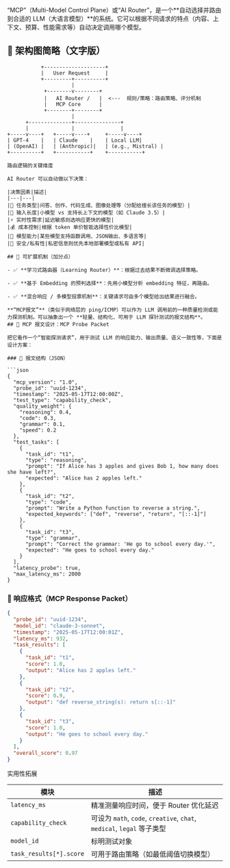 “MCP”（Multi-Model Control Plane）或“AI Router”，是一个**自动选择并路由到合适的 LLM（大语言模型）**的系统。它可以根据不同请求的特点（内容、上下文、预算、性能需求等）自动决定调用哪个模型。

## 🧩 架构图简略（文字版）

```
           +--------------------+
           |   User Request     |
           +---------+----------+
                     |
            +--------v--------+
            |   AI Router /   |  <---  规则/策略：路由策略、评分机制
            |   MCP Core      |
            +--------+--------+
                     |
      +--------------+---------------+
      |              |               |
+-----v----+   +-----v----+     +-----v----+
| GPT-4    |   | Claude    |    | Local LLM|
| (OpenAI) |   | (Anthropic)|   | (e.g., Mistral) |
+----------+   +-----------+    +-----------+

路由逻辑的关键维度

AI Router 可以自动做以下决策：

|决策因素|描述|
|---|---|
|📌 任务类型|问答、创作、代码生成、图像处理等（分配给擅长该任务的模型）|
|📏 输入长度|小模型 vs 支持长上下文的模型（如 Claude 3.5）|
|⚡ 实时性需求|延迟敏感则选响应更快的模型|
|💰 成本控制|根据 token 单价智能选择性价比模型|
|🧠 模型能力|某些模型支持函数调用、JSON输出、多语言等|
|🔐 安全/私有性|私密信息则优先本地部署模型或私有 API|

## 🧠 可扩展机制（加分点）

- ✅ **学习式路由器（Learning Router）**：根据过去结果不断微调选择策略。
    
- ✅ **基于 Embedding 的预判选择**：先用小模型分析 embedding 特征，再路由。
    
- ✅ **混合响应 / 多模型投票机制**：关键请求可由多个模型给出结果进行融合。
    
**“MCP报文”**（类似于网络层的 ping/ICMP）可以作为 LLM 调用前的一种质量检测或能力探测机制。可以抽象出一个 **轻量、结构化、可用于 LLM 探针测试的报文结构**。    
## 🧾 MCP 报文设计：MCP Probe Packet

把它看作一个“智能探测请求”，用于测试 LLM 的响应能力、输出质量、语义一致性等，下面是设计方案：

### 🧱 报文结构（JSON）

```json
{
  "mcp_version": "1.0",
  "probe_id": "uuid-1234",
  "timestamp": "2025-05-17T12:00:00Z",
  "test_type": "capability_check",
  "quality_weight": {
    "reasoning": 0.4,
    "code": 0.3,
    "grammar": 0.1,
    "speed": 0.2
  },
  "test_tasks": [
    {
      "task_id": "t1",
      "type": "reasoning",
      "prompt": "If Alice has 3 apples and gives Bob 1, how many does she have left?",
      "expected": "Alice has 2 apples left."
    },
    {
      "task_id": "t2",
      "type": "code",
      "prompt": "Write a Python function to reverse a string.",
      "expected_keywords": ["def", "reverse", "return", "[::-1]"]
    },
    {
      "task_id": "t3",
      "type": "grammar",
      "prompt": "Correct the grammar: 'He go to school every day.'",
      "expected": "He goes to school every day."
    }
  ],
  "latency_probe": true,
  "max_latency_ms": 2000
}
```

### 🧠 响应格式（MCP Response Packet）

```json
{
  "probe_id": "uuid-1234",
  "model_id": "claude-3-sonnet",
  "timestamp": "2025-05-17T12:00:01Z",
  "latency_ms": 932,
  "task_results": [
    {
      "task_id": "t1",
      "score": 1.0,
      "output": "Alice has 2 apples left."
    },
    {
      "task_id": "t2",
      "score": 0.9,
      "output": "def reverse_string(s): return s[::-1]"
    },
    {
      "task_id": "t3",
      "score": 1.0,
      "output": "He goes to school every day."
    }
  ],
  "overall_score": 0.97
}
```
实用性拓展

|模块|描述|
|---|---|
|`latency_ms`|精准测量响应时间，便于 Router 优化延迟|
|`capability_check`|可设为 `math`, `code`, `creative`, `chat`, `medical`, `legal` 等子类型|
|`model_id`|标明测试对象|
|`task_results[*].score`|可用于路由策略（如最低阈值切换模型）|
